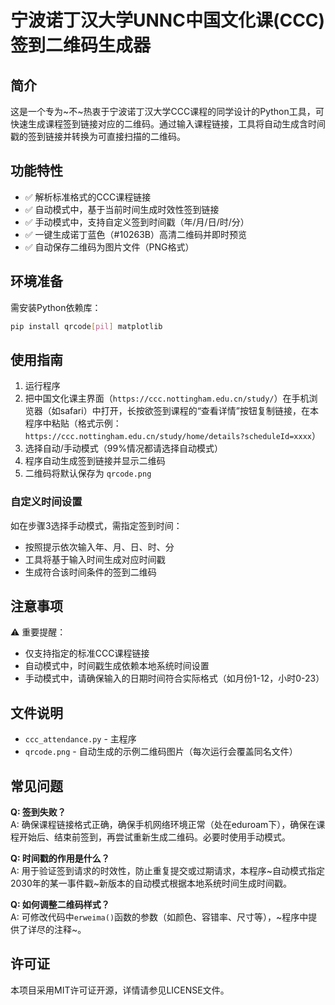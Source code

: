 # 宁波诺丁汉大学UNNC中国文化课(CCC)签到二维码生成器

## 简介
这是一个专为~不~热衷于宁波诺丁汉大学CCC课程的同学设计的Python工具，可快速生成课程签到链接对应的二维码。通过输入课程链接，工具将自动生成含时间戳的签到链接并转换为可直接扫描的二维码。

## 功能特性
- ✅ 解析标准格式的CCC课程链接
- ✅ 自动模式中，基于当前时间生成时效性签到链接
- ✅ 手动模式中，支持自定义签到时间戳（年/月/日/时/分）
- ✅ 一键生成诺丁蓝色（#10263B）高清二维码并即时预览
- ✅ 自动保存二维码为图片文件（PNG格式）

## 环境准备
需安装Python依赖库：
```bash
pip install qrcode[pil] matplotlib
```

## 使用指南
1. 运行程序
2. 把中国文化课主界面（`https://ccc.nottingham.edu.cn/study/`）在手机浏览器（如safari）中打开，长按欲签到课程的“查看详情”按钮复制链接，在本程序中粘贴（格式示例：`https://ccc.nottingham.edu.cn/study/home/details?scheduleId=xxxx`）
3. 选择自动/手动模式（99%情况都请选择自动模式）
4. 程序自动生成签到链接并显示二维码
5. 二维码将默认保存为 `qrcode.png`

### 自定义时间设置
如在步骤3选择手动模式，需指定签到时间：
- 按照提示依次输入年、月、日、时、分
- 工具将基于输入时间生成对应时间戳
- 生成符合该时间条件的签到二维码

## 注意事项
⚠️ 重要提醒：
- 仅支持指定的标准CCC课程链接
- 自动模式中，时间戳生成依赖本地系统时间设置
- 手动模式中，请确保输入的日期时间符合实际格式（如月份1-12，小时0-23）

## 文件说明
- `ccc_attendance.py` - 主程序
- `qrcode.png` - 自动生成的示例二维码图片（每次运行会覆盖同名文件）

## 常见问题
**Q: 签到失败？**  
A: 确保课程链接格式正确，确保手机网络环境正常（处在eduroam下），确保在课程开始后、结束前签到，再尝试重新生成二维码。必要时使用手动模式。

**Q: 时间戳的作用是什么？**  
A: 用于验证签到请求的时效性，防止重复提交或过期请求，本程序~自动模式指定2030年的某一事件戳~新版本的自动模式根据本地系统时间生成时间戳。

**Q: 如何调整二维码样式？**  
A: 可修改代码中`erweima()`函数的参数（如颜色、容错率、尺寸等），~程序中提供了详尽的注释~。

## 许可证
本项目采用MIT许可证开源，详情请参见LICENSE文件。
